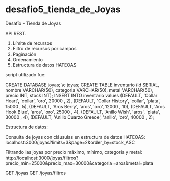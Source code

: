 # desafio5_tienda_de_Joyas

Desafío - Tienda de Joyas

API REST.

1. Límite de recursos
2. Filtro de recursos por campos
3. Paginación
4. Ordenamiento
5. Estructura de datos HATEOAS


script utilizado fue:

CREATE DATABASE joyas; \c joyas;
CREATE TABLE inventario (id SERIAL, nombre VARCHAR(50), categoria VARCHAR(50), metal VARCHAR(50), precio INT, stock INT);
INSERT INTO inventario values
(DEFAULT, 'Collar Heart', 'collar', 'oro', 20000 , 2), (DEFAULT, 'Collar History', 'collar', 'plata', 15000 , 5), (DEFAULT, 'Aros Berry', 'aros', 'oro', 12000 , 10),
(DEFAULT, 'Aros Hook Blue', 'aros', 'oro', 25000 , 4), (DEFAULT, 'Anillo Wish', 'aros', 'plata', 30000 , 4), (DEFAULT, 'Anillo Cuarzo Greece', 'anillo', 'oro', 40000 , 2);


Estructura de datos:

Consulta de joyas con cláusulas en estructura de datos HATEOAS: 
localhost:3000/joyas?limits=3&page=2&order_by=stock_ASC


Filtrando las joyas por precio máximo, mínimo, categoría y metal: 
http://localhost:3000/joyas/filtros?precio_min=25000&precio_max=30000&categoria =aros&metal=plata


GET /joyas 
GET /joyas/filtros










